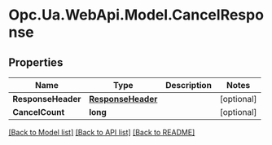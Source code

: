# Opc.Ua.WebApi.Model.CancelResponse

## Properties

Name | Type | Description | Notes
------------ | ------------- | ------------- | -------------
**ResponseHeader** | [**ResponseHeader**](ResponseHeader.md) |  | [optional] 
**CancelCount** | **long** |  | [optional] 

[[Back to Model list]](../README.md#documentation-for-models) [[Back to API list]](../README.md#documentation-for-api-endpoints) [[Back to README]](../README.md)


